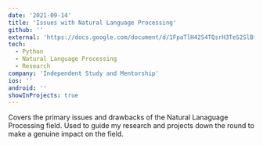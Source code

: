 ```yaml
---
date: '2021-09-14'
title: 'Issues with Natural Language Processing'
github: ''
external: 'https://docs.google.com/document/d/1FpaTlH42S4TQsrH3TeS2SlBf4T9cKr-wSfF6Rt3igYQ/edit?usp=sharing'
tech:
  - Python
  - Natural Language Processing
  - Research
company: 'Independent Study and Mentorship'
ios: ''
android: ''
showInProjects: true
---
```


Covers the primary issues and drawbacks of the Natural Lanaguage Processing field. Used to guide my research and projects down the round to make a genuine impact on the field.